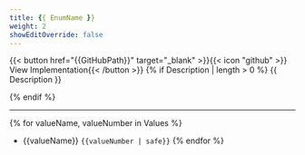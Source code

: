```yaml
---
title: {{ EnumName }}
weight: 2
showEditOverride: false
---
```

\{\{< button href="{{GitHubPath}}" target="_blank" >\}\}\{\{< icon "github" >\}\} View Implementation\{\{< /button >\}\}
{% if Description | length > 0 %}
{{ Description }}

{% endif %}

---

{% for valueName, valueNumber in Values %}
- {{valueName}} `{{valueNumber | safe}}`
{% endfor %}